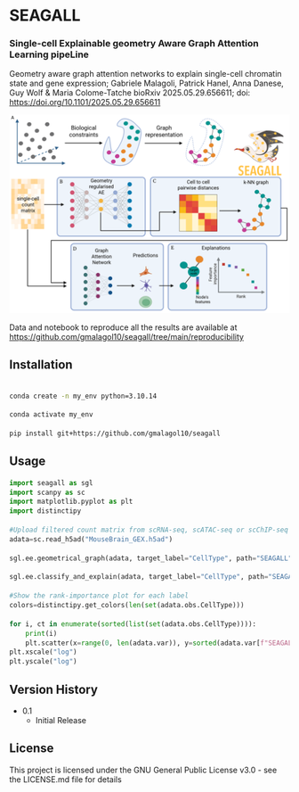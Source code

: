 # SEAGALL
### Single-cell Explainable geometry Aware Graph Attention Learning pipeLine

Geometry aware graph attention networks to explain single-cell chromatin state and gene expression; Gabriele Malagoli, Patrick Hanel, Anna Danese, Guy Wolf & Maria Colome-Tatche
bioRxiv 2025.05.29.656611; doi: https://doi.org/10.1101/2025.05.29.656611

![alt text](https://github.com/gmalagol10/seagall/blob/main/seagall/GnnFig1.png?raw=true)


Data and notebook to reproduce all the results are available at https://github.com/gmalagol10/seagall/tree/main/reproducibility
## Installation

```bash

conda create -n my_env python=3.10.14

conda activate my_env

pip install git+https://github.com/gmalagol10/seagall
```

## Usage

```python
import seagall as sgl
import scanpy as sc
import matplotlib.pyplot as plt
import distinctipy

#Upload filtered count matrix from scRNA-seq, scATAC-seq or scChIP-seq experiment, 
adata=sc.read_h5ad("MouseBrain_GEX.h5ad")

sgl.ee.geometrical_graph(adata, target_label="CellType", path="SEAGALL")

sgl.ee.classify_and_explain(adata, target_label="CellType", path="SEAGALL", hypopt=0.25)

#Show the rank-importance plot for each label
colors=distinctipy.get_colors(len(set(adata.obs.CellType)))

for i, ct in enumerate(sorted(list(set(adata.obs.CellType)))):
    print(i)
    plt.scatter(x=range(0, len(adata.var)), y=sorted(adata.var[f"SEAGALL_Importance_for_{ct}"])[::-1], c=colors[i])
plt.xscale("log")
plt.yscale("log")
```


## Version History

* 0.1
    * Initial Release


## License

This project is licensed under the GNU General Public License v3.0 - see the LICENSE.md file for details


